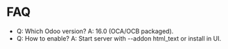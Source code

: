 # FAQ

- Q: Which Odoo version? A: 16.0 (OCA/OCB packaged).
- Q: How to enable? A: Start server with --addon html_text or install in UI.
